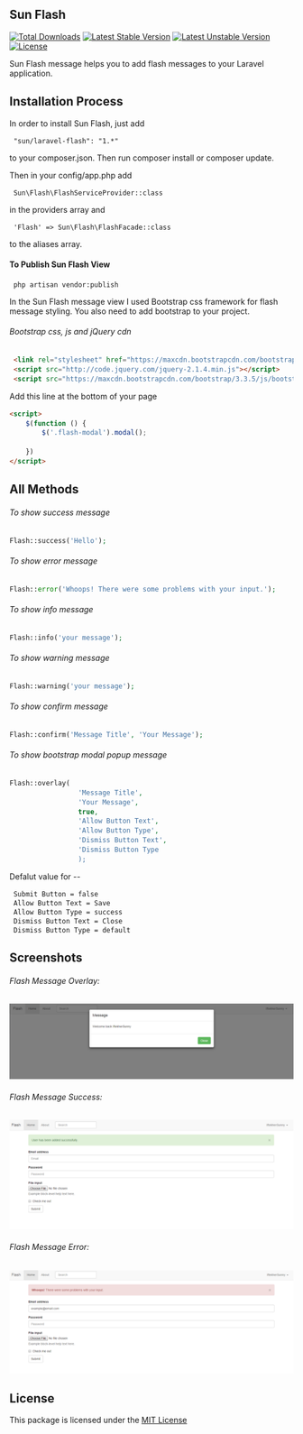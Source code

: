 ## Sun Flash

[![Total Downloads](https://poser.pugx.org/sun/laravel-flash/downloads)](https://packagist.org/packages/sun/laravel-flash) [![Latest Stable Version](https://poser.pugx.org/sun/laravel-flash/v/stable)](https://packagist.org/packages/sun/laravel-flash) [![Latest Unstable Version](https://poser.pugx.org/sun/laravel-flash/v/unstable)](https://packagist.org/packages/sun/laravel-flash) [![License](https://poser.pugx.org/sun/laravel-flash/license)](https://packagist.org/packages/sun/laravel-flash)

Sun Flash message helps you to add flash messages to your Laravel application.

## Installation Process

In order to install Sun Flash, just add

```
 "sun/laravel-flash": "1.*"
```
to your composer.json. Then run composer install or composer update.

Then in your config/app.php add

```
 Sun\Flash\FlashServiceProvider::class
```
in the providers array and

```
 'Flash' => Sun\Flash\FlashFacade::class
```
to the aliases array.

#### To Publish Sun Flash View

```
 php artisan vendor:publish
```

In the Sun Flash message view I used Bootstrap css framework for flash message styling. You also need to add bootstrap to your project. 

###### Bootstrap css, js and jQuery cdn 
```html
 <link rel="stylesheet" href="https://maxcdn.bootstrapcdn.com/bootstrap/3.3.5/css/bootstrap.min.css">
 <script src="http://code.jquery.com/jquery-2.1.4.min.js"></script>
 <script src="https://maxcdn.bootstrapcdn.com/bootstrap/3.3.5/js/bootstrap.min.js"></script>
```

Add this line at the bottom of your page
 
 ```html
 <script>
     $(function () {
         $('.flash-modal').modal();
 
     })
 </script>
 ```

## All Methods

###### To show success message

```php
Flash::success('Hello');
```

###### To show error message

```php
Flash::error('Whoops! There were some problems with your input.');
```

###### To show info message

```php
Flash::info('your message');
```

###### To show warning message

```php
Flash::warning('your message');
```

###### To show confirm message

```php
Flash::confirm('Message Title', 'Your Message');
```

###### To show bootstrap modal popup message

```php
Flash::overlay(
                 'Message Title',
                 'Your Message',
                 true,
                 'Allow Button Text',
                 'Allow Button Type',
                 'Dismiss Button Text',
                 'Dismiss Button Type
                 );
```

Defalut value for --

```
 Submit Button = false
 Allow Button Text = Save
 Allow Button Type = success
 Dismiss Button Text = Close
 Dismiss Button Type = default
```

## Screenshots

###### Flash Message Overlay:
![Overlay view](https://github.com/IftekherSunny/Flash/blob/master/screenshot/overlay.png)

###### Flash Message Success:
![Overlay view](https://github.com/IftekherSunny/Flash/blob/master/screenshot/success.png)

###### Flash Message Error:
![Overlay view](https://github.com/IftekherSunny/Flash/blob/master/screenshot/error.png)

## License

This package is licensed under the [MIT License](https://github.com/IftekherSunny/laravel-flash/blob/master/LICENSE)
